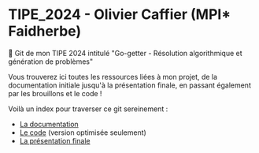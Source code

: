 # TIPE_2024 - Olivier Caffier (MPI* Faidherbe)
📝 Git de mon TIPE 2024 intitulé "Go-getter - Résolution algorithmique et génération de problèmes"


Vous trouverez ici toutes les ressources liées à mon projet, de la documentation initiale jusqu'à la présentation finale, en passant également par les brouillons et le code !

Voilà un index pour traverser ce git sereinement : 
- [La documentation](/documentation/docu.md)
- [Le code](code/tipe.pdf) (version optimisée seulement)
- [La présentation finale](/presentation/pres.md)
